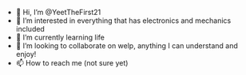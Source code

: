 - 👋 Hi, I’m @YeetTheFirst21
- 👀 I’m interested in everything that has electronics and mechanics included
- 🌱 I’m currently learning life
- 💞️ I’m looking to collaborate on welp, anything I can understand and enjoy!
- 📫 How to reach me (not sure yet)
